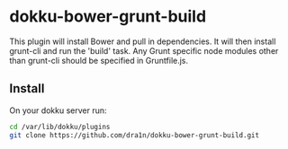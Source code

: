 dokku-bower-grunt-build
=================

This plugin will install Bower and pull in dependencies. It will then
install grunt-cli and run the 'build' task. Any Grunt specific node
modules other than grunt-cli should be specified in Gruntfile.js.

## Install

On your dokku server run:
```sh
cd /var/lib/dokku/plugins
git clone https://github.com/dra1n/dokku-bower-grunt-build.git
```
